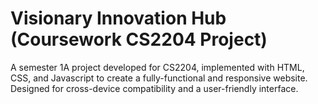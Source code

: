 # Visionary Innovation Hub (Coursework CS2204 Project)
A semester 1A project developed for CS2204, implemented with HTML, CSS, and Javascript to create a fully-functional and responsive website. Designed for cross-device compatibility and a user-friendly interface.
